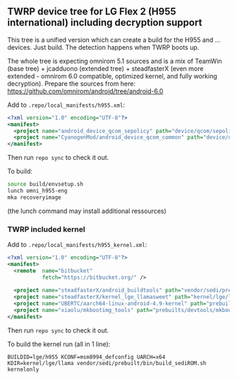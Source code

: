 ## TWRP device tree for LG Flex 2 (H955 international) including decryption support 

This tree is a unified version which can create a build for the H955 and ... devices.
Just build. The detection happens when TWRP boots up.

The whole tree is expecting omnirom 5.1 sources and is a mix of TeamWin (base tree) + jcadduono (extended tree) + steadfasterX (even more extended - omnirom 6.0 compatible, optimized kernel, and fully working decryption).
Prepare the sources from here: https://github.com/omnirom/android/tree/android-6.0

Add to `.repo/local_manifests/h955.xml`:

```xml
<?xml version="1.0" encoding="UTF-8"?>
<manifest>
  <project name="android_device_qcom_sepolicy" path="device/qcom/sepolicy" remote="omnirom" revision="android-5.1" />
  <project name="CyanogenMod/android_device_qcom_common" path="device/qcom/common" remote="github" revision="cm-12.1" />
</manifest>
```

Then run `repo sync` to check it out.

To build:

```sh
source build/envsetup.sh
lunch omni_h955-eng
mka recoveryimage
```
(the lunch command may install additional ressources)

### TWRP included kernel

Add  to `.repo/local_manifests/h955_kernel.xml`:

```xml
<?xml version="1.0" encoding="UTF-8"?>
<manifest>
  <remote  name="bitbucket"
           fetch="https://bitbucket.org/" />
           
  <project name="steadfasterX/android_buildtools" path="vendor/sedi/prebuilt/bin" remote="github" revision="master" />
  <project name="steadfasterX/kernel_lge_llamasweet" path="kernel/lge/llama" remote="github" revision="cm-12.1" />
  <project name="UBERTC/aarch64-linux-android-4.9-kernel" path="prebuilts/gcc/linux-x86/aarch64-linux-android-4.9-kernel" remote="bitbucket" revision="master" />
  <project name="xiaolu/mkbootimg_tools" path="prebuilts/devtools/mkbootimg_tools" remote="github" revision="master" />
</manifest>
```
Then run `repo sync` to check it out.

To build the kernel run (all in 1 line):

`BUILDID=lge/h955 KCONF=msm8994_defconfig UARCH=x64 KDIR=kernel/lge/llama vendor/sedi/prebuilt/bin/build_sediROM.sh kernelonly`


